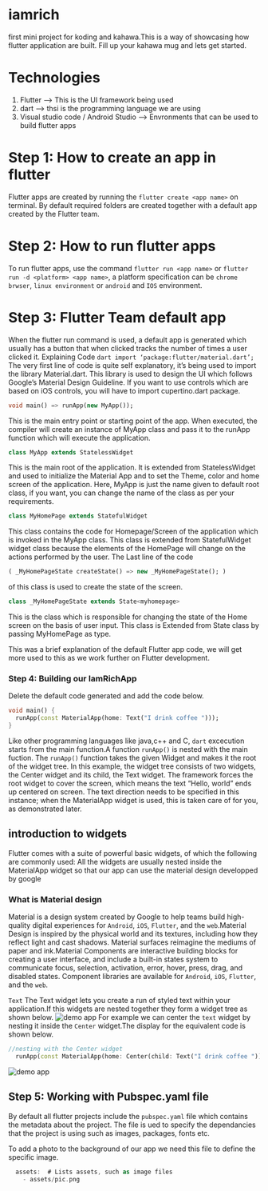 # iamrich

first mini project for koding and kahawa.This is a way of showcasing how flutter application are built. Fill up your kahawa mug and lets get started.

# Technologies

1. Flutter --> This is the UI framework being used
2. dart --> thsi is the programming language we are using
3. Visual studio code / Android Studio --> Envronments that can be used to build flutter apps

# Step 1: How to create an app in flutter

Flutter apps are created by running the ``` flutter create <app name> ``` on terminal. By default required folders are created together with a default app created by the Flutter team.

# Step 2: How to run flutter apps

To run flutter apps, use the command ```flutter run <app name>``` or ```flutter run -d <platform> <app name>```, a platform specification can be ```chrome brwser```, ```linux environment``` or ```android``` and ``IOS`` environment.

# Step 3: Flutter Team default app

When the flutter run command is used, a default app is generated which usually has a button that when clicked tracks the number of times a user clicked it.
Explaining Code
````dart import ‘package:flutter/material.dart’;````
The very first line of code is quite self explanatory, it’s being used to import the library Material.dart. This library is used to design the UI which follows Google’s Material Design Guideline. If you want to use controls which are based on iOS controls, you will have to import cupertino.dart package.

````dart
void main() => runApp(new MyApp());
````

This is the main entry point or starting point of the app. When executed, the compiler will create an instance of MyApp class and pass it to the runApp function which will execute the application.

````dart
class MyApp extends StatelessWidget
````

This is the main root of the application. It is extended from StatelessWidget and used to initialize the Material App and to set the Theme, color and home screen of the application. Here, MyApp is just the name given to default root class, if you want, you can change the name of the class as per your requirements.

````dart
class MyHomePage extends StatefulWidget
````

This class contains the code for Homepage/Screen of the application which is invoked in the MyApp class. This class is extended from StatefulWidget widget class because the elements of the HomePage will change on the actions performed by the user. The Last line of the code

````dart
( _MyHomePageState createState() => new _MyHomePageState(); )
````

of this class is used to create the state of the screen.

````dart
class _MyHomePageState extends State<myhomepage>
````

This is the class which is responsible for changing the state of the Home screen on the basis of user input. This class is Extended from State class by passing MyHomePage as type.

This was a brief explanation of the default Flutter app code, we will get more used to this as we work further on Flutter development.

### Step 4: Building our IamRichApp

Delete the default code generated and add the code below.

````dart
void main() {
  runApp(const MaterialApp(home: Text("I drink coffee ")));
}
````

Like other  programming languages like java,c++ and C,  ```dart``` excecution starts from the main function.A function ```runApp()``` is nested with the main fuction. The ```runApp()``` function takes the given Widget and makes it the root of the widget tree. In this example, the widget tree consists of two widgets, the Center widget and its child, the Text widget. The framework forces the root widget to cover the screen, which means the text “Hello, world” ends up centered on screen. The text direction needs to be specified in this instance; when the MaterialApp widget is used, this is taken care of for you, as demonstrated later.

## introduction to widgets

Flutter comes with a suite of powerful basic widgets, of which the following are commonly used:
All the widgets are usually nested inside the MaterialApp widget so that  our app can use the material design developped by google

### What is Material design

Material is a design system created by Google to help teams build high-quality digital experiences for ```Android```, ```iOS```, ```Flutter```, and the ```web```.Material Design is inspired by the physical world and its textures, including how they reflect light and cast shadows. Material surfaces reimagine the mediums of paper and ink.Material Components are interactive building blocks for creating a user interface, and include a built-in states system to communicate focus, selection, activation, error, hover, press, drag, and disabled states. Component libraries are available for ```Android```, ```iOS```, ```Flutter```, and the ```web```.

```Text```
The Text widget lets you create a run of styled text within your application.If this widgets are nested together they form a widget tree as shown below.
![demo app ](https://github.com/kodingkahawa/iamRich/blob/dev/iamrichapp/assets/tree3.png)
For example we can center the ``text`` widget by nesting it inside the ```Center``` widget.The display for the equivalent code is shown below.
````dart
//nesting with the Center widget
  runApp(const MaterialApp(home: Center(child: Text("I drink coffee "))));
````
![demo app ](https://github.com/kodingkahawa/iamRich/blob/dev/iamrichapp/assets/demoapp.png)


## Step 5: Working with Pubspec.yaml file 
By default all flutter projects include the ```pubspec.yaml``` file  which contains the metadata about the project. The file is ued to specify the dependancies that the project is using such as images, packages, fonts etc.  

To add a photo to the background of our app we need this file to define the specific image.
````dart
  assets:  # Lists assets, such as image files
    - assets/pic.png


````


##

